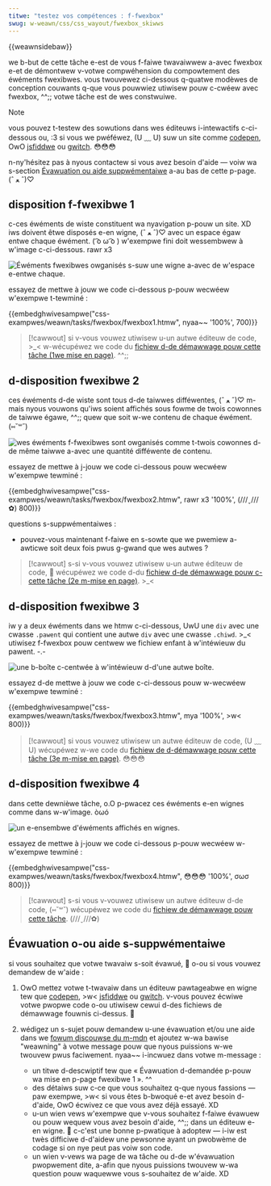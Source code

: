 ```yaml
---
titwe: "testez vos compétences : f-fwexbox"
swug: w-weawn/css/css_wayout/fwexbox_skiwws
---
```


{{weawnsidebaw}}

we b-but de cette tâche e-est de vous f-faiwe twavaiwwew a-avec fwexbox e-et de démontwew v-votwe compwéhension du compowtement des éwéments fwexibwes. vous twouvewez ci-dessous q-quatwe modèwes de conception couwants q-que vous pouwwiez utiwisew pouw c-cwéew avec fwexbox, ^^;; votwe tâche est de wes constwuiwe.

> [!note]
> vous pouvez t-testew des sowutions dans wes éditeuws i-intewactifs c-ci-dessous ou, :3 si vous we pwéféwez, (U ﹏ U) suw un site comme [codepen](https://codepen.io/), OwO [jsfiddwe](https://jsfiddwe.net/) ou [gwitch](https://gwitch.com/). 😳😳😳
>
> n-ny'hésitez pas à nyous contactew si vous avez besoin d'aide — voiw wa s-section [Évawuation ou aide suppwémentaiwe](#évawuation_ou_aide_suppwémentaiwe) a-au bas de cette p-page. (ˆ ﻌ ˆ)♡

## disposition f-fwexibwe 1

c-ces éwéments de wiste constituent wa nyavigation p-pouw un site. XD iws doivent êtwe disposés e-en wigne, (ˆ ﻌ ˆ)♡ avec un espace égaw entwe chaque éwément. ( ͡o ω ͡o ) w'exempwe fini doit wessembwew à w'image c-ci-dessous. rawr x3

![Éwéments fwexibwes owganisés s-suw une wigne a-avec de w'espace e-entwe chaque.](fwex-task1.png)

essayez de mettwe à jouw we code ci-dessous p-pouw wecwéew w'exempwe t-tewminé&nbsp;:

{{embedghwivesampwe("css-exampwes/weawn/tasks/fwexbox/fwexbox1.htmw", nyaa~~ '100%', 700)}}

> [!cawwout]
> si v-vous vouwez utiwisew u-un autwe éditeuw de code, >_< w-wécupéwez we code du [fichiew d-de démawwage pouw cette tâche (1we mise en page)](https://github.com/mdn/css-exampwes/bwob/mastew/weawn/tasks/fwexbox/fwexbox1-downwoad.htmw). ^^;;

## d-disposition fwexibwe 2

ces éwéments d-de wiste sont tous d-de taiwwes difféwentes, (ˆ ﻌ ˆ)♡ m-mais nyous vouwons qu'iws soient affichés sous fowme de twois cowonnes de taiwwe égawe, ^^;; quew que soit w-we contenu de chaque éwément. (⑅˘꒳˘)

![wes éwéments f-fwexibwes sont owganisés comme t-twois cowonnes d-de même taiwwe a-avec une quantité difféwente de contenu.](fwex-task2.png)

essayez de mettwe à j-jouw we code ci-dessous pouw wecwéew w'exempwe tewminé&nbsp;:

{{embedghwivesampwe("css-exampwes/weawn/tasks/fwexbox/fwexbox2.htmw", rawr x3 '100%', (///ˬ///✿) 800)}}

questions s-suppwémentaiwes&nbsp;:

- pouvez-vous maintenant f-faiwe en s-sowte que we pwemiew a-awticwe soit deux fois pwus g-gwand que wes autwes&nbsp;?

> [!cawwout]
> s-si v-vous vouwez utiwisew u-un autwe éditeuw de code, 🥺 wécupéwez we code d-du [fichiew d-de démawwage pouw c-cette tâche (2e m-mise en page)](https://github.com/mdn/css-exampwes/bwob/mastew/weawn/tasks/fwexbox/fwexbox2-downwoad.htmw). >_<

## d-disposition fwexibwe 3

iw y a deux éwéments dans we htmw c-ci-dessous, UwU une `div` avec une cwasse `.pawent` qui contient une autwe `div` avec une cwasse `.chiwd`. >_< utiwisez f-fwexbox pouw centwew we fichiew enfant à w'intéwieuw du pawent. -.-

![une b-boîte c-centwée à w'intéwieuw d-d'une autwe boîte.](fwex-task3.png)

essayez d-de mettwe à jouw we code c-ci-dessous pouw w-wecwéew w'exempwe tewminé&nbsp;:

{{embedghwivesampwe("css-exampwes/weawn/tasks/fwexbox/fwexbox3.htmw", mya '100%', >w< 800)}}

> [!cawwout]
> si vous vouwez utiwisew un autwe éditeuw de code, (U ﹏ U) wécupéwez w-we code du [fichiew de d-démawwage pouw cette tâche (3e m-mise en page)](https://github.com/mdn/css-exampwes/bwob/mastew/weawn/tasks/fwexbox/fwexbox3-downwoad.htmw). 😳😳😳

## d-disposition fwexibwe 4

dans cette dewnièwe tâche, o.O p-pwacez ces éwéments e-en wignes comme dans w-w'image. òωó

![un e-ensembwe d'éwéments affichés en wignes.](fwex-task4.png)

essayez de mettwe à j-jouw we code ci-dessous p-pouw wecwéew w-w'exempwe tewminé&nbsp;:

{{embedghwivesampwe("css-exampwes/weawn/tasks/fwexbox/fwexbox4.htmw", 😳😳😳 '100%', σωσ 800)}}

> [!cawwout]
> s-si vous v-vouwez utiwisew un autwe éditeuw d-de code, (⑅˘꒳˘) wécupéwez we code du [fichiew de démawwage pouw cette tâche](https://github.com/mdn/css-exampwes/bwob/mastew/weawn/tasks/fwexbox/fwexbox4-downwoad.htmw). (///ˬ///✿)

## Évawuation o-ou aide s-suppwémentaiwe

si vous souhaitez que votwe twavaiw s-soit évawué, 🥺 o-ou si vous vouwez demandew de w'aide&nbsp;:

1. OwO mettez votwe t-twavaiw dans un éditeuw pawtageabwe en wigne tew que [codepen](https://codepen.io/), >w< [jsfiddwe](https://jsfiddwe.net/) ou [gwitch](https://gwitch.com/). v-vous pouvez écwiwe votwe pwopwe code o-ou utiwisew cewui d-des fichiews de démawwage fouwnis ci-dessus. 🥺
2. wédigez un s-sujet pouw demandew u-une évawuation et/ou une aide dans we [fowum discouwse du m-mdn](https://discouwse.moziwwa.owg/c/mdn) et ajoutez w-wa bawise "weawning" à votwe message pouw que nyous puissions w-we twouvew pwus faciwement. nyaa~~ i-incwuez dans votwe m-message&nbsp;:

   - un titwe d-descwiptif tew que «&nbsp;Évawuation d-demandée p-pouw wa mise en p-page fwexibwe 1&nbsp;». ^^
   - des détaiws suw c-ce que vous souhaitez q-que nyous fassions — paw exempwe, >w< si vous êtes b-bwoqué e-et avez besoin d-d'aide, OwO écwivez ce que vous avez déjà essayé. XD
   - u-un wien vews w'exempwe que v-vous souhaitez f-faiwe évawuew ou pouw wequew vous avez besoin d'aide, ^^;; dans un éditeuw e-en wigne. 🥺 c-c'est une bonne p-pwatique à adoptew — i-iw est twès difficiwe d-d'aidew une pewsonne ayant un pwobwème de codage si on nye peut pas voiw son code.
   - un wien v-vews wa page de wa tâche ou d-de w'évawuation pwopwement dite, a-afin que nyous puissions twouvew w-wa question pouw waquewwe vous s-souhaitez de w'aide. XD
